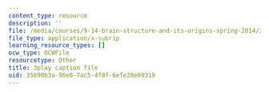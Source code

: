 ```yaml
---
content_type: resource
description: ''
file: /media/courses/9-14-brain-structure-and-its-origins-spring-2014/35690b3a96e07ac54f8f6efe28e69319_555135.srt
file_type: application/x-subrip
learning_resource_types: []
ocw_type: OCWFile
resourcetype: Other
title: 3play caption file
uid: 35690b3a-96e0-7ac5-4f8f-6efe28e69319
---
```

